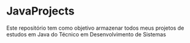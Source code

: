 # JavaProjects
Este repositório tem como objetivo armazenar todos meus projetos de estudos em Java do Técnico em Desenvolvimento de Sistemas
